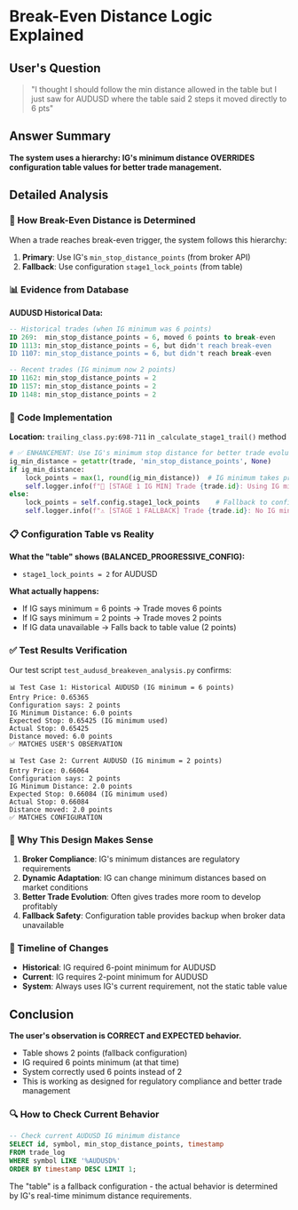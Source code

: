 # Break-Even Distance Logic Explained

## User's Question
> "I thought I should follow the min distance allowed in the table but I just saw for AUDUSD where the table said 2 steps it moved directly to 6 pts"

## Answer Summary
**The system uses a hierarchy: IG's minimum distance OVERRIDES configuration table values for better trade management.**

## Detailed Analysis

### 🔄 How Break-Even Distance is Determined

When a trade reaches break-even trigger, the system follows this hierarchy:

1. **Primary**: Use IG's `min_stop_distance_points` (from broker API)
2. **Fallback**: Use configuration `stage1_lock_points` (from table)

### 📊 Evidence from Database

**AUDUSD Historical Data:**
```sql
-- Historical trades (when IG minimum was 6 points)
ID 269:  min_stop_distance_points = 6, moved 6 points to break-even
ID 1113: min_stop_distance_points = 6, but didn't reach break-even
ID 1107: min_stop_distance_points = 6, but didn't reach break-even

-- Recent trades (IG minimum now 2 points)
ID 1162: min_stop_distance_points = 2
ID 1157: min_stop_distance_points = 2
ID 1148: min_stop_distance_points = 2
```

### 🎯 Code Implementation

**Location:** `trailing_class.py:698-711` in `_calculate_stage1_trail()` method

```python
# ✅ ENHANCEMENT: Use IG's minimum stop distance for better trade evolution
ig_min_distance = getattr(trade, 'min_stop_distance_points', None)
if ig_min_distance:
    lock_points = max(1, round(ig_min_distance))  # IG minimum takes priority
    self.logger.info(f"🎯 [STAGE 1 IG MIN] Trade {trade.id}: Using IG minimum distance {lock_points}pts")
else:
    lock_points = self.config.stage1_lock_points    # Fallback to config
    self.logger.info(f"⚠️ [STAGE 1 FALLBACK] Trade {trade.id}: No IG minimum distance, using config {lock_points}pts")
```

### 📋 Configuration Table vs Reality

**What the "table" shows (BALANCED_PROGRESSIVE_CONFIG):**
- `stage1_lock_points = 2` for AUDUSD

**What actually happens:**
- If IG says minimum = 6 points → Trade moves 6 points
- If IG says minimum = 2 points → Trade moves 2 points
- If IG data unavailable → Falls back to table value (2 points)

### ✅ Test Results Verification

Our test script `test_audusd_breakeven_analysis.py` confirms:

```
📊 Test Case 1: Historical AUDUSD (IG minimum = 6 points)
Entry Price: 0.65365
Configuration says: 2 points
IG Minimum Distance: 6.0 points
Expected Stop: 0.65425 (IG minimum used)
Actual Stop: 0.65425
Distance moved: 6.0 points
✅ MATCHES USER'S OBSERVATION

📊 Test Case 2: Current AUDUSD (IG minimum = 2 points)
Entry Price: 0.66064
Configuration says: 2 points
IG Minimum Distance: 2.0 points
Expected Stop: 0.66084 (IG minimum used)
Actual Stop: 0.66084
Distance moved: 2.0 points
✅ MATCHES CONFIGURATION
```

### 🎯 Why This Design Makes Sense

1. **Broker Compliance**: IG's minimum distances are regulatory requirements
2. **Dynamic Adaptation**: IG can change minimum distances based on market conditions
3. **Better Trade Evolution**: Often gives trades more room to develop profitably
4. **Fallback Safety**: Configuration table provides backup when broker data unavailable

### 📅 Timeline of Changes

- **Historical**: IG required 6-point minimum for AUDUSD
- **Current**: IG requires 2-point minimum for AUDUSD
- **System**: Always uses IG's current requirement, not the static table value

## Conclusion

**The user's observation is CORRECT and EXPECTED behavior.**

- Table shows 2 points (fallback configuration)
- IG required 6 points minimum (at that time)
- System correctly used 6 points instead of 2
- This is working as designed for regulatory compliance and better trade management

### 🔍 How to Check Current Behavior

```sql
-- Check current AUDUSD IG minimum distance
SELECT id, symbol, min_stop_distance_points, timestamp
FROM trade_log
WHERE symbol LIKE '%AUDUSD%'
ORDER BY timestamp DESC LIMIT 1;
```

The "table" is a fallback configuration - the actual behavior is determined by IG's real-time minimum distance requirements.